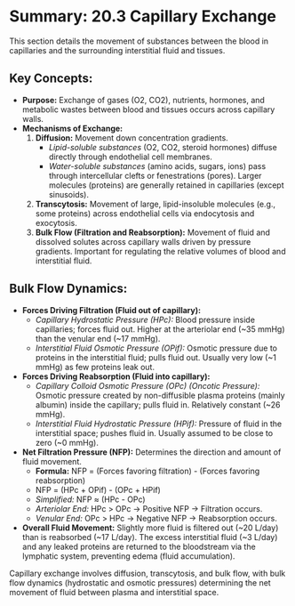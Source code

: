 # Summary: 20.3 Capillary Exchange

This section details the movement of substances between the blood in capillaries and the surrounding interstitial fluid and tissues.

## Key Concepts:

*   **Purpose:** Exchange of gases (O2, CO2), nutrients, hormones, and metabolic wastes between blood and tissues occurs across capillary walls.
*   **Mechanisms of Exchange:**
    1.  **Diffusion:** Movement down concentration gradients.
        *   *Lipid-soluble substances* (O2, CO2, steroid hormones) diffuse directly through endothelial cell membranes.
        *   *Water-soluble substances* (amino acids, sugars, ions) pass through intercellular clefts or fenestrations (pores). Larger molecules (proteins) are generally retained in capillaries (except sinusoids).
    2.  **Transcytosis:** Movement of large, lipid-insoluble molecules (e.g., some proteins) across endothelial cells via endocytosis and exocytosis.
    3.  **Bulk Flow (Filtration and Reabsorption):** Movement of fluid and dissolved solutes across capillary walls driven by pressure gradients. Important for regulating the relative volumes of blood and interstitial fluid.

## Bulk Flow Dynamics:

*   **Forces Driving Filtration (Fluid out of capillary):**
    *   *Capillary Hydrostatic Pressure (HPc):* Blood pressure inside capillaries; forces fluid out. Higher at the arteriolar end (~35 mmHg) than the venular end (~17 mmHg).
    *   *Interstitial Fluid Osmotic Pressure (OPif):* Osmotic pressure due to proteins in the interstitial fluid; pulls fluid out. Usually very low (~1 mmHg) as few proteins leak out.
*   **Forces Driving Reabsorption (Fluid into capillary):**
    *   *Capillary Colloid Osmotic Pressure (OPc) (Oncotic Pressure):* Osmotic pressure created by non-diffusible plasma proteins (mainly albumin) inside the capillary; pulls fluid in. Relatively constant (~26 mmHg).
    *   *Interstitial Fluid Hydrostatic Pressure (HPif):* Pressure of fluid in the interstitial space; pushes fluid in. Usually assumed to be close to zero (~0 mmHg).
*   **Net Filtration Pressure (NFP):** Determines the direction and amount of fluid movement.
    *   **Formula:** NFP = (Forces favoring filtration) - (Forces favoring reabsorption)
    *   NFP = (HPc + OPif) - (OPc + HPif)
    *   *Simplified:* NFP ≈ (HPc - OPc)
    *   *Arteriolar End:* HPc > OPc → Positive NFP → Filtration occurs.
    *   *Venular End:* OPc > HPc → Negative NFP → Reabsorption occurs.
*   **Overall Fluid Movement:** Slightly more fluid is filtered out (~20 L/day) than is reabsorbed (~17 L/day). The excess interstitial fluid (~3 L/day) and any leaked proteins are returned to the bloodstream via the lymphatic system, preventing edema (fluid accumulation).

Capillary exchange involves diffusion, transcytosis, and bulk flow, with bulk flow dynamics (hydrostatic and osmotic pressures) determining the net movement of fluid between plasma and interstitial space.
